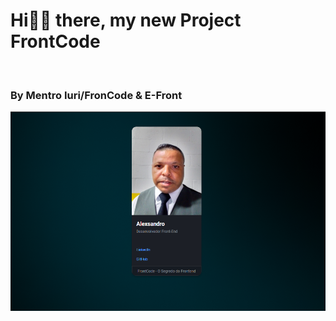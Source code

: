 <h1>Hi👋🏽 there, my new Project FrontCode</h1>
<br>
<h3>By Mentro Iuri/FronCode & E-Front</h3>
<img src="CardId-Alex-FrontCode.png" />

